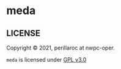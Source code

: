 # meda

## LICENSE

Copyright &copy; 2021, perillaroc at nwpc-oper.

`meda` is licensed under [GPL v3.0](LICENSE.md)